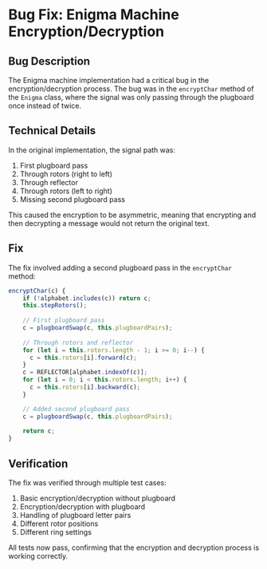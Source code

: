 # Bug Fix: Enigma Machine Encryption/Decryption

## Bug Description
The Enigma machine implementation had a critical bug in the encryption/decryption process. The bug was in the `encryptChar` method of the `Enigma` class, where the signal was only passing through the plugboard once instead of twice.

## Technical Details
In the original implementation, the signal path was:
1. First plugboard pass
2. Through rotors (right to left)
3. Through reflector
4. Through rotors (left to right)
5. Missing second plugboard pass

This caused the encryption to be asymmetric, meaning that encrypting and then decrypting a message would not return the original text.

## Fix
The fix involved adding a second plugboard pass in the `encryptChar` method:

```javascript
encryptChar(c) {
    if (!alphabet.includes(c)) return c;
    this.stepRotors();
    
    // First plugboard pass
    c = plugboardSwap(c, this.plugboardPairs);
    
    // Through rotors and reflector
    for (let i = this.rotors.length - 1; i >= 0; i--) {
      c = this.rotors[i].forward(c);
    }
    c = REFLECTOR[alphabet.indexOf(c)];
    for (let i = 0; i < this.rotors.length; i++) {
      c = this.rotors[i].backward(c);
    }

    // Added second plugboard pass
    c = plugboardSwap(c, this.plugboardPairs);
    
    return c;
}
```

## Verification
The fix was verified through multiple test cases:
1. Basic encryption/decryption without plugboard
2. Encryption/decryption with plugboard
3. Handling of plugboard letter pairs
4. Different rotor positions
5. Different ring settings

All tests now pass, confirming that the encryption and decryption process is working correctly.